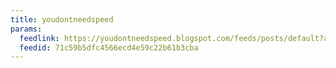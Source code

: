 ```yaml
---
title: youdontneedspeed
params:
  feedlink: https://youdontneedspeed.blogspot.com/feeds/posts/default?alt=rss
  feedid: 71c59b5dfc4566ecd4e59c22b61b3cba
---
```

